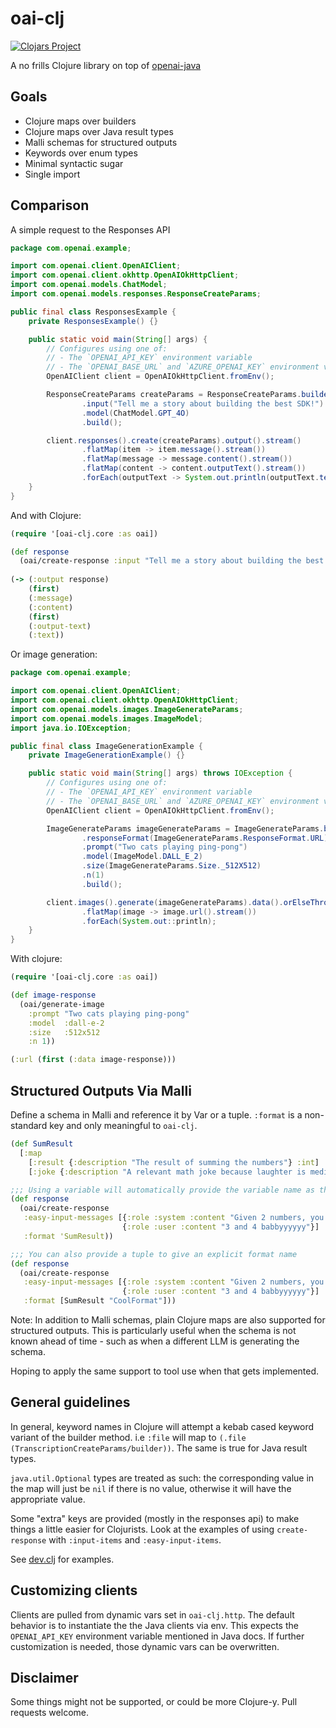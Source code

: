 # oai-clj

[![Clojars Project](https://img.shields.io/clojars/v/com.github.brianium/oai-clj.svg)](https://clojars.org/com.github.brianium/oai-clj)

A no frills Clojure library on top of [openai-java](https://github.com/openai/openai-java)

## Goals

- Clojure maps over builders
- Clojure maps over Java result types
- Malli schemas for structured outputs
- Keywords over enum types
- Minimal syntactic sugar
- Single import

## Comparison

A simple request to the Responses API

```java
package com.openai.example;

import com.openai.client.OpenAIClient;
import com.openai.client.okhttp.OpenAIOkHttpClient;
import com.openai.models.ChatModel;
import com.openai.models.responses.ResponseCreateParams;

public final class ResponsesExample {
    private ResponsesExample() {}

    public static void main(String[] args) {
        // Configures using one of:
        // - The `OPENAI_API_KEY` environment variable
        // - The `OPENAI_BASE_URL` and `AZURE_OPENAI_KEY` environment variables
        OpenAIClient client = OpenAIOkHttpClient.fromEnv();

        ResponseCreateParams createParams = ResponseCreateParams.builder()
                .input("Tell me a story about building the best SDK!")
                .model(ChatModel.GPT_4O)
                .build();

        client.responses().create(createParams).output().stream()
                .flatMap(item -> item.message().stream())
                .flatMap(message -> message.content().stream())
                .flatMap(content -> content.outputText().stream())
                .forEach(outputText -> System.out.println(outputText.text()));
    }
}
```

And with Clojure:

```clojure
(require '[oai-clj.core :as oai])

(def response
  (oai/create-response :input "Tell me a story about building the best SDK!"))
  
(-> (:output response)
    (first)
    (:message)
    (:content)
    (first)
    (:output-text)
    (:text))
```

Or image generation:

```java
package com.openai.example;

import com.openai.client.OpenAIClient;
import com.openai.client.okhttp.OpenAIOkHttpClient;
import com.openai.models.images.ImageGenerateParams;
import com.openai.models.images.ImageModel;
import java.io.IOException;

public final class ImageGenerationExample {
    private ImageGenerationExample() {}

    public static void main(String[] args) throws IOException {
        // Configures using one of:
        // - The `OPENAI_API_KEY` environment variable
        // - The `OPENAI_BASE_URL` and `AZURE_OPENAI_KEY` environment variables
        OpenAIClient client = OpenAIOkHttpClient.fromEnv();

        ImageGenerateParams imageGenerateParams = ImageGenerateParams.builder()
                .responseFormat(ImageGenerateParams.ResponseFormat.URL)
                .prompt("Two cats playing ping-pong")
                .model(ImageModel.DALL_E_2)
                .size(ImageGenerateParams.Size._512X512)
                .n(1)
                .build();

        client.images().generate(imageGenerateParams).data().orElseThrow().stream()
                .flatMap(image -> image.url().stream())
                .forEach(System.out::println);
    }
}
```

With clojure:

```clojure
(require '[oai-clj.core :as oai])

(def image-response
  (oai/generate-image
    :prompt "Two cats playing ping-pong"
    :model  :dall-e-2
    :size   :512x512
    :n 1))

(:url (first (:data image-response)))
```

## Structured Outputs Via Malli

Define a schema in Malli and reference it by Var or a tuple. `:format` is a non-standard key and only meaningful to `oai-clj`.

```clojure
(def SumResult
  [:map
    [:result {:description "The result of summing the numbers"} :int]
    [:joke {:description "A relevant math joke because laughter is medicine"} :string]])

;;; Using a variable will automatically provide the variable name as the format name. This is the recommended method because it is the coolest
(def response
  (oai/create-response
   :easy-input-messages [{:role :system :content "Given 2 numbers, you add them together"}
                         {:role :user :content "3 and 4 babbyyyyyy"}]
   :format 'SumResult))

;;; You can also provide a tuple to give an explicit format name
(def response
  (oai/create-response
   :easy-input-messages [{:role :system :content "Given 2 numbers, you add them together"}
                         {:role :user :content "3 and 4 babbyyyyyy"}]
   :format [SumResult "CoolFormat"]))
```

Note:
In addition to Malli schemas, plain Clojure maps are also supported for structured outputs. This is particularly useful when the schema is not known ahead of time - such as when a different LLM is generating the schema.

Hoping to apply the same support to tool use when that gets implemented.

## General guidelines

In general, keyword names in Clojure will attempt a kebab cased keyword variant of the builder method. i.e `:file` will map to `(.file (TranscriptionCreateParams/builder))`.
The same is true for Java result types.

`java.util.Optional` types are treated as such: the corresponding value in the map will just be `nil` if there is no value, otherwise it will have the appropriate value.

Some "extra" keys are provided (mostly in the responses api) to make things a little easier for Clojurists. Look at the examples of using `create-response` with `:input-items` and `:easy-input-items`.

See [dev.clj](dev/dev.clj) for examples.

## Customizing clients

Clients are pulled from dynamic vars set in `oai-clj.http`. The default behavior is to instantiate the the Java clients via env. This expects the `OPENAI_API_KEY` environment variable mentioned in Java docs. If further customization is needed, those dynamic vars can be overwritten.

## Disclaimer

Some things might not be supported, or could be more Clojure-y. Pull requests welcome.
